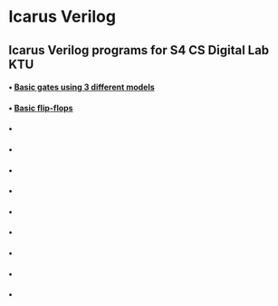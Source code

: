 # Icarus Verilog 
## Icarus Verilog programs for S4 CS Digital Lab KTU
#### • [Basic gates using 3 different models](https://github.com/AnjPR/iVerilog-ktu/tree/main/gates)
#### • [Basic flip-flops](https://github.com/AnjPR/iVerilog-ktu/tree/main/basic_flipflops)
#### •
#### •
#### •
#### •
#### •
#### •
#### •
#### •
#### •


